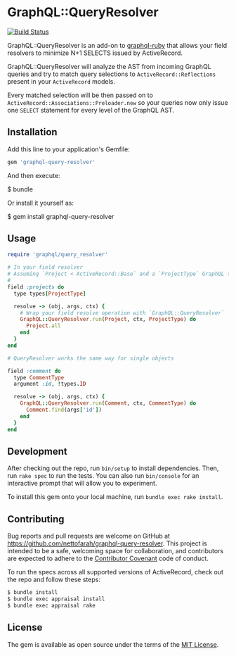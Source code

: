 # GraphQL::QueryResolver
[![Build Status](https://travis-ci.org/nettofarah/graphql-query-resolver.svg?branch=master)](https://travis-ci.org/nettofarah/graphql-query-resolver)

GraphQL::QueryResolver is an add-on to [graphql-ruby](https://github.com/rmosologo/graphql-ruby)
that allows your field resolvers to minimize N+1 SELECTS issued by ActiveRecord.

GraphQL::QueryResolver will analyze the AST from incoming GraphQL queries and
try to match query selections to `ActiveRecord::Reflections` present in your
`ActiveRecord` models.

Every matched selection will be then passed on to
`ActiveRecord::Associations::Preloader.new` so your queries now only issue
one `SELECT` statement for every level of the GraphQL AST.

## Installation

Add this line to your application's Gemfile:

```ruby
gem 'graphql-query-resolver'
```

And then execute:

  $ bundle

Or install it yourself as:

  $ gem install graphql-query-resolver

## Usage
```ruby
require 'graphql/query_resolver'

# In your field resolver
# Assuming `Project < ActiveRecord::Base` and a `ProjectType` GraphQL type:
#
field :projects do
  type types[ProjectType]

  resolve -> (obj, args, ctx) {
    # Wrap your field resolve operation with `GraphQL::QueryResolver`
    GraphQL::QueryResolver.run(Project, ctx, ProjectType) do
      Project.all
    end
  }
end

# QueryResolver works the same way for single objects

field :comment do
  type CommentType
  argument :id, !types.ID

  resolve -> (obj, args, ctx) {
    GraphQL::QueryResolver.run(Comment, ctx, CommentType) do
      Comment.find(args['id'])
    end
  }
end
```

## Development

After checking out the repo, run `bin/setup` to install dependencies. Then, run `rake spec` to run the tests. You can also run `bin/console` for an interactive prompt that will allow you to experiment.

To install this gem onto your local machine, run `bundle exec rake install`.

## Contributing

Bug reports and pull requests are welcome on GitHub at https://github.com/nettofarah/graphql-query-resolver. This project is intended to be a safe, welcoming space for collaboration, and contributors are expected to adhere to the [Contributor Covenant](http://contributor-covenant.org) code of conduct.

To run the specs across all supported versions of ActiveRecord, check out the repo and follow these steps:
```bash
$ bundle install
$ bundle exec appraisal install
$ bundle exec appraisal rake
```

## License

The gem is available as open source under the terms of the [MIT License](http://opensource.org/licenses/MIT).
